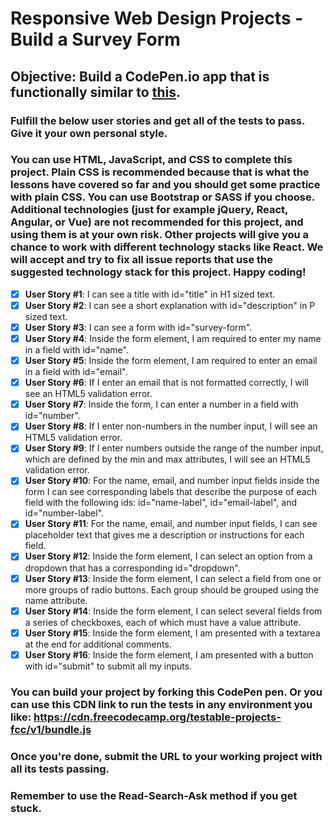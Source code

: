 # Responsive Web Design Projects - Build a Survey Form
## Objective: Build a CodePen.io app that is functionally similar to [this](https://codepen.io/freeCodeCamp/full/VPaoNP).
### Fulfill the below user stories and get all of the tests to pass. Give it your own personal style.
### You can use HTML, JavaScript, and CSS to complete this project. Plain CSS is recommended because that is what the lessons have covered so far and you should get some practice with plain CSS. You can use Bootstrap or SASS if you choose. Additional technologies (just for example jQuery, React, Angular, or Vue) are not recommended for this project, and using them is at your own risk. Other projects will give you a chance to work with different technology stacks like React. We will accept and try to fix all issue reports that use the suggested technology stack for this project. Happy coding!
- [x] **User Story #1**: I can see a title with id="title" in H1 sized text.
- [x] **User Story #2**: I can see a short explanation with id="description" in P sized text.
- [x] **User Story #3**: I can see a form with id="survey-form".
- [x] **User Story #4**: Inside the form element, I am required to enter my name in a field with id="name".
- [x] **User Story #5**: Inside the form element, I am required to enter an email in a field with id="email".
- [x] **User Story #6**: If I enter an email that is not formatted correctly, I will see an HTML5 validation error.
- [x] **User Story #7**: Inside the form, I can enter a number in a field with id="number".
- [x] **User Story #8**: If I enter non-numbers in the number input, I will see an HTML5 validation error.
- [x] **User Story #9**: If I enter numbers outside the range of the number input, which are defined by the min and max attributes, I will see an HTML5 validation error.
- [x] **User Story #10**: For the name, email, and number input fields inside the form I can see corresponding labels that describe the purpose of each field with the following ids: id="name-label", id="email-label", and id="number-label".
- [x] **User Story #11**: For the name, email, and number input fields, I can see placeholder text that gives me a description or instructions for each field.
- [x] **User Story #12**: Inside the form element, I can select an option from a dropdown that has a corresponding id="dropdown".
- [x] **User Story #13**: Inside the form element, I can select a field from one or more groups of radio buttons. Each group should be grouped using the name attribute.
- [x] **User Story #14**: Inside the form element, I can select several fields from a series of checkboxes, each of which must have a value attribute.
- [x] **User Story #15**: Inside the form element, I am presented with a textarea at the end for additional comments.
- [x] **User Story #16**: Inside the form element, I am presented with a button with id="submit" to submit all my inputs.
### You can build your project by forking this CodePen pen. Or you can use this CDN link to run the tests in any environment you like: https://cdn.freecodecamp.org/testable-projects-fcc/v1/bundle.js
### Once you're done, submit the URL to your working project with all its tests passing.
### Remember to use the Read-Search-Ask method if you get stuck.